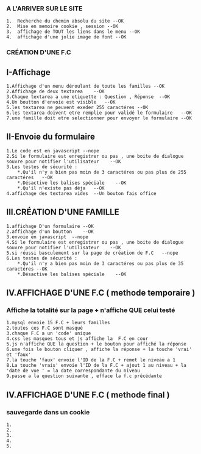 ###            A L'ARRIVER SUR LE SITE
    1.  Recherche du chemin absolu du site --OK
    2.  Mise en memoire cookie , session --OK
    3.  affichage de TOUT les liens dans le menu --OK
    4.  affichage d'une jolie image de font --OK

###             CRÉATION D'UNE F.C
##      I-Affichage    
    1.Affichage d'un menu déroulant de toute les familles --OK
    2.Affichage de deux textarea    --OK
    3.Chaque textarea a une etiquette : Question , Réponse  --OK
    4.Un boutton d'envoie est visible   --OK
    5.les textarea ne peuvent exeder 255 caractéres --OK
    6.les textarea doivent etre remplie pour validé le formulaire   --OK
    7.une famille doit etre selectionner pour envoyer le formulaire --OK
##      II-Envoie du formulaire
    1.Le code est en javascript --nope
    2.Si le formulaire est enregistrer ou pas , une boite de dialogue souvre pour notifier l'utilisateur    --OK
    3.Les testes de sécurité :
        *.Qu'il n'y a bien pas moin de 3 caractéres ou pas plus de 255 caractéres   --OK
        *.Désactive les balises spéciale    --OK
        *.Qu'il n'existe pas déja   --OK
    4.affichage des textarea vides  --Un bouton fais office

##      III.CRÉATION D'UNE FAMILLE
    1.affichage D'un formulaire --OK
    2.affichage d'un boutton    --OK
    3.envoie en javascript  --nope
    4.Si le formulaire est enregistrer ou pas , une boite de dialogue souvre pour notifier l'utilisateur    --OK
    5.si réussi basculement sur la page de création de F.C   --nope
    6.Les testes de sécurité :
        *.Qu'il n'y a bien pas moin de 3 caractéres ou pas plus de 35 caractéres --OK
        *.Désactive les balises spéciale    --OK

##       IV.AFFICHAGE D'UNE F.C ( methode temporaire )
###     Affiche la totalité sur la page + n'affiche QUE celui testé
    1.mysql envoie 15 F.C + leurs familles
    2.toutes ces F.C sont masqué
    3.chaque F.C a un 'code' unique
    4.css les masques tous et js affiche la  F.C en cour
    5.js n'affiche QUE la question + le bouton pour affiché la réponse
    6.une fois le bouton cliquer , affiche la réponse + la touche 'vrai' et 'faux'
    7.la touche 'faux' envoie l'ID de la F.C + remet le niveau a 1
    8.La touche 'vrais' envoie l'ID de la F.C + ajout 1 au niveau + la 'date de vue ' = la date correspondante du niveau
    9.passe a la question suivante , efface la f.c précédante


##       IV.AFFICHAGE D'UNE F.C ( methode final )
###     sauvegarde dans un cookie
    1.
    2.
    3.
    4.
    5.


    